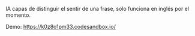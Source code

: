 IA capas de distinguir el sentir de una frase, solo funciona en inglés por el momento.

Demo:
https://k0z8o1pm33.codesandbox.io/
